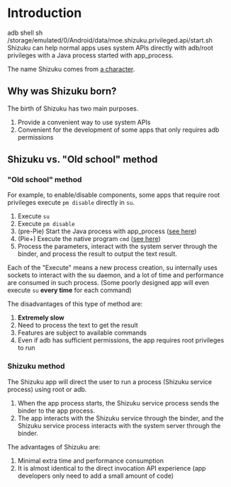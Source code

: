 # Introduction
adb shell sh /storage/emulated/0/Android/data/moe.shizuku.privileged.api/start.sh
Shizuku can help normal apps uses system APIs directly with adb/root privileges with a Java process started with app_process.

The name Shizuku comes from [a character](https://danbooru.donmai.us/posts/3553474).

## Why was Shizuku born?

The birth of Shizuku has two main purposes.

1. Provide a convenient way to use system APIs
2. Convenient for the development of some apps that only requires adb permissions

## Shizuku vs. "Old school" method

### "Old school" method

For example, to enable/disable components, some apps that require root privileges execute `pm disable` directly in `su`.

1. Execute `su`
2. Execute `pm disable`
3. (pre-Pie) Start the Java process with app_process ([see here](https://android.googlesource.com/platform/frameworks/base/+/oreo-release/cmds/pm/pm))
4. (Pie+) Execute the native program `cmd` ([see here](https://android.googlesource.com/platform/frameworks/native/+/pie-release/cmds/cmd/))
5. Process the parameters, interact with the system server through the binder, and process the result to output the text result.

Each of the "Execute" means a new process creation, su internally uses sockets to interact with the su daemon, and a lot of time and performance are consumed in such process. (Some poorly designed app will even execute `su` **every time** for each command)

The disadvantages of this type of method are:

1. **Extremely slow**
2. Need to process the text to get the result
3. Features are subject to available commands
4. Even if adb has sufficient permissions, the app requires root privileges to run

### Shizuku method

The Shizuku app will direct the user to run a process (Shizuku service process) using root or adb.

1. When the app process starts, the Shizuku service process sends the binder to the app process.
2. The app interacts with the Shizuku service through the binder, and the Shizuku service process interacts with the system server through the binder.

The advantages of Shizuku are:

1. Minimal extra time and performance consumption
2. It is almost identical to the direct invocation API experience (app developers only need to add a small amount of code)
